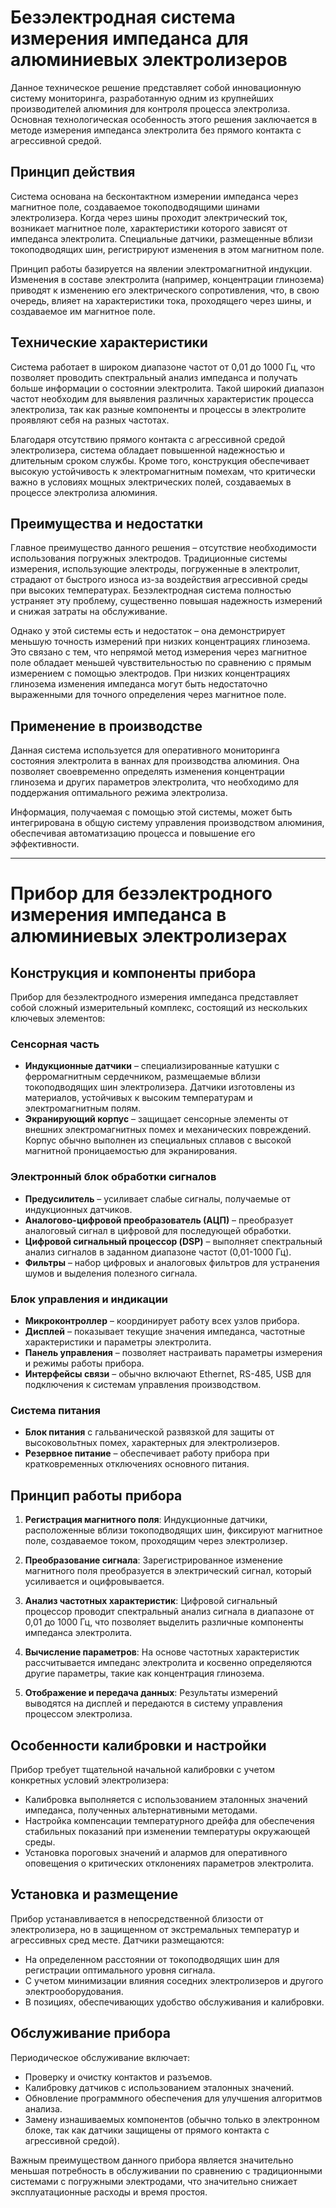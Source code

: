 # Безэлектродная система измерения импеданса для алюминиевых электролизеров

Данное техническое решение представляет собой инновационную систему мониторинга, разработанную одним из крупнейших производителей алюминия для контроля процесса электролиза. Основная технологическая особенность этого решения заключается в методе измерения импеданса электролита без прямого контакта с агрессивной средой.

## Принцип действия

Система основана на бесконтактном измерении импеданса через магнитное поле, создаваемое токоподводящими шинами электролизера. Когда через шины проходит электрический ток, возникает магнитное поле, характеристики которого зависят от импеданса электролита. Специальные датчики, размещенные вблизи токоподводящих шин, регистрируют изменения в этом магнитном поле.

Принцип работы базируется на явлении электромагнитной индукции. Изменения в составе электролита (например, концентрации глинозема) приводят к изменению его электрического сопротивления, что, в свою очередь, влияет на характеристики тока, проходящего через шины, и создаваемое им магнитное поле.

## Технические характеристики

Система работает в широком диапазоне частот от 0,01 до 1000 Гц, что позволяет проводить спектральный анализ импеданса и получать больше информации о состоянии электролита. Такой широкий диапазон частот необходим для выявления различных характеристик процесса электролиза, так как разные компоненты и процессы в электролите проявляют себя на разных частотах.

Благодаря отсутствию прямого контакта с агрессивной средой электролизера, система обладает повышенной надежностью и длительным сроком службы. Кроме того, конструкция обеспечивает высокую устойчивость к электромагнитным помехам, что критически важно в условиях мощных электрических полей, создаваемых в процессе электролиза алюминия.

## Преимущества и недостатки

Главное преимущество данного решения – отсутствие необходимости использования погружных электродов. Традиционные системы измерения, использующие электроды, погруженные в электролит, страдают от быстрого износа из-за воздействия агрессивной среды при высоких температурах. Безэлектродная система полностью устраняет эту проблему, существенно повышая надежность измерений и снижая затраты на обслуживание.

Однако у этой системы есть и недостаток – она демонстрирует меньшую точность измерений при низких концентрациях глинозема. Это связано с тем, что непрямой метод измерения через магнитное поле обладает меньшей чувствительностью по сравнению с прямым измерением с помощью электродов. При низких концентрациях глинозема изменения импеданса могут быть недостаточно выраженными для точного определения через магнитное поле.

## Применение в производстве

Данная система используется для оперативного мониторинга состояния электролита в ваннах для производства алюминия. Она позволяет своевременно определять изменения концентрации глинозема и других параметров электролита, что необходимо для поддержания оптимального режима электролиза.

Информация, получаемая с помощью этой системы, может быть интегрирована в общую систему управления производством алюминия, обеспечивая автоматизацию процесса и повышение его эффективности.


___________________________________

# Прибор для безэлектродного измерения импеданса в алюминиевых электролизерах

## Конструкция и компоненты прибора

Прибор для безэлектродного измерения импеданса представляет собой сложный измерительный комплекс, состоящий из нескольких ключевых элементов:

### Сенсорная часть
- **Индукционные датчики** – специализированные катушки с ферромагнитным сердечником, размещаемые вблизи токоподводящих шин электролизера. Датчики изготовлены из материалов, устойчивых к высоким температурам и электромагнитным полям.
- **Экранирующий корпус** – защищает сенсорные элементы от внешних электромагнитных помех и механических повреждений. Корпус обычно выполнен из специальных сплавов с высокой магнитной проницаемостью для экранирования.

### Электронный блок обработки сигналов
- **Предусилитель** – усиливает слабые сигналы, получаемые от индукционных датчиков.
- **Аналогово-цифровой преобразователь (АЦП)** – преобразует аналоговый сигнал в цифровой для последующей обработки.
- **Цифровой сигнальный процессор (DSP)** – выполняет спектральный анализ сигналов в заданном диапазоне частот (0,01-1000 Гц).
- **Фильтры** – набор цифровых и аналоговых фильтров для устранения шумов и выделения полезного сигнала.

### Блок управления и индикации
- **Микроконтроллер** – координирует работу всех узлов прибора.
- **Дисплей** – показывает текущие значения импеданса, частотные характеристики и параметры электролита.
- **Панель управления** – позволяет настраивать параметры измерения и режимы работы прибора.
- **Интерфейсы связи** – обычно включают Ethernet, RS-485, USB для подключения к системам управления производством.

### Система питания
- **Блок питания** с гальванической развязкой для защиты от высоковольтных помех, характерных для электролизеров.
- **Резервное питание** – обеспечивает работу прибора при кратковременных отключениях основного питания.

## Принцип работы прибора

1. **Регистрация магнитного поля**: Индукционные датчики, расположенные вблизи токоподводящих шин, фиксируют магнитное поле, создаваемое током, проходящим через электролизер.

2. **Преобразование сигнала**: Зарегистрированное изменение магнитного поля преобразуется в электрический сигнал, который усиливается и оцифровывается.

3. **Анализ частотных характеристик**: Цифровой сигнальный процессор проводит спектральный анализ сигнала в диапазоне от 0,01 до 1000 Гц, что позволяет выделить различные компоненты импеданса электролита.

4. **Вычисление параметров**: На основе частотных характеристик рассчитывается импеданс электролита и косвенно определяются другие параметры, такие как концентрация глинозема.

5. **Отображение и передача данных**: Результаты измерений выводятся на дисплей и передаются в систему управления процессом электролиза.

## Особенности калибровки и настройки

Прибор требует тщательной начальной калибровки с учетом конкретных условий электролизера:

- Калибровка выполняется с использованием эталонных значений импеданса, полученных альтернативными методами.
- Настройка компенсации температурного дрейфа для обеспечения стабильных показаний при изменении температуры окружающей среды.
- Установка пороговых значений и алармов для оперативного оповещения о критических отклонениях параметров электролита.

## Установка и размещение

Прибор устанавливается в непосредственной близости от электролизера, но в защищенном от экстремальных температур и агрессивных сред месте. Датчики размещаются:

- На определенном расстоянии от токоподводящих шин для регистрации оптимального уровня сигнала.
- С учетом минимизации влияния соседних электролизеров и другого электрооборудования.
- В позициях, обеспечивающих удобство обслуживания и калибровки.

## Обслуживание прибора

Периодическое обслуживание включает:
- Проверку и очистку контактов и разъемов.
- Калибровку датчиков с использованием эталонных значений.
- Обновление программного обеспечения для улучшения алгоритмов анализа.
- Замену изнашиваемых компонентов (обычно только в электронном блоке, так как датчики защищены от прямого контакта с агрессивной средой).

Важным преимуществом данного прибора является значительно меньшая потребность в обслуживании по сравнению с традиционными системами с погружными электродами, что значительно снижает эксплуатационные расходы и время простоя.